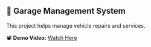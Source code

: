 ## 🚗 Garage Management System

This project helps manage vehicle repairs and services.

📽️ **Demo Video:** [Watch Here]([https://www.youtube.com/watch?v=YOUR_VIDEO_ID](https://youtu.be/iNLLbRfRNKI?si=USl3Ne0DF17yhTni))


